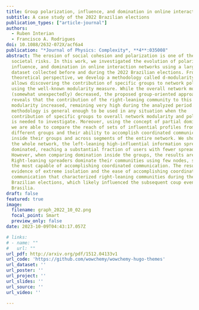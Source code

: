 ```yaml
---
title: Group polarization, influence, and domination in online interaction networks
subtitle: A case study of the 2022 Brazilian elections
publication_types: ["article-journal"]
authors:
  - Ruben Interian
  - Francisco A. Rodrigues
doi: 10.1088/2632-072X/acf6a4
publication: "*Journal of Physics: Complexity*, **4**:035008"
abstract: The erosion of social cohesion and polarization is one of the topmost
  societal risks. In this work, we investigated the evolution of polarization,
  influence, and domination in online interaction networks using a large Twitter
  dataset collected before and during the 2022 Brazilian elections. From a
  theoretical perspective, we develop a methodology called d-modularity that
  allows discovering the contribution of specific groups to network polarization
  using the well-known modularity measure. While the overall network modularity
  (somewhat unexpectedly) decreased, the proposed group-oriented approach
  reveals that the contribution of the right-leaning community to this
  modularity increased, remaining very high during the analyzed period. Our
  methodology is general enough to be used in any situation when the
  contribution of specific groups to overall network modularity and polarization
  is needed to investigate. Moreover, using the concept of partial domination,
  we are able to compare the reach of sets of influential profiles from
  different groups and their ability to accomplish coordinated communication
  inside their groups and across segments of the entire network. We show that in
  the whole network, the left-leaning high-influential information spreaders
  dominated, reaching a substantial fraction of users with fewer spreaders.
  However, when comparing domination inside the groups, the results are inverse.
  Right-leaning spreaders dominate their communities using few nodes, showing as
  the most capable of accomplishing coordinated communication. The results bring
  evidence of extreme isolation and the ease of accomplishing coordinated
  communication that characterized right-leaning communities during the 2022
  Brazilian elections, which likely influenced the subsequent coup events in
  Brasilia.
draft: false
featured: true
image:
  filename: graph_2022_10_02.png
  focal_point: Smart
  preview_only: false
date: 2023-10-09T04:43:17.057Z

# links:
# - name: ""
#   url: ""
url_pdf: http://arxiv.org/pdf/1512.04133v1
url_code: 'https://github.com/wowchemy/wowchemy-hugo-themes'
url_dataset: ''
url_poster: ''
url_project: ''
url_slides: ''
url_source: ''
url_video: ''

---
```

